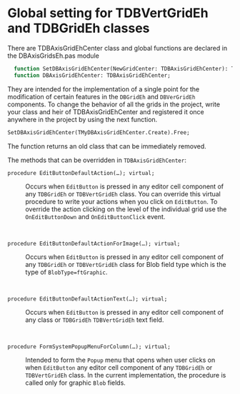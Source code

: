 # Global setting for TDBVertGridEh and TDBGridEh classes


There are TDBAxisGridEhCenter class and global functions are declared in the DBAxisGridsEh.pas module

```pascal
  function SetDBAxisGridEhCenter(NewGridCenter: TDBAxisGridEhCenter): TDBAxisGridEhCenter;
  function DBAxisGridEhCenter: TDBAxisGridEhCenter;
```  

They are intended for the implementation of a single point for the modification of certain features in the `DBGridEh` and `DBVerGridEh` components. To change the behavior of all the grids in the project, write your class and heir of TDBAxisGridEhCenter and registered it once anywhere in the project by using the next function.

```pascal
SetDBAxisGridEhCenter(TMyDBAxisGridEhCenter.Create).Free;
```

The function returns an old class that can be immediately removed.

The methods that can be overridden in `TDBAxisGridEhCenter`:

`procedure EditButtonDefaultAction(…); virtual;`

<dl><dd>

Occurs when `EditButton` is pressed in any editor cell component of any `TDBGridEh` or `TDBVertGridEh` class. You can override this virtual procedure to write your actions when you click on `EditButton`. To override the action clicking on the level of the individual grid use the `OnEditButtonDown` and `OnEditButtonClick` event.
</dd></dl>
<br>

`procedure EditButtonDefaultActionForImage(…); virtual;`

<dd>

Occurs when `EditButton` is pressed in any editor cell component of any `TDBGridEh` or `TDBVertGridEh` class for Blob field type which is the type of `BlobType=ftGraphic`.
</dd>
<br>

`procedure EditButtonDefaultActionText(…); virtual;`

<dd>

Occurs when `EditButton` is pressed in any editor cell component of any class or `TDBGridEh` `TDBVertGridEh` text field.
</dd>
<br>

`procedure FormSystemPopupMenuForColumn(…); virtual;`

<dd>

Intended to form the `Popup` menu that opens when user clicks on when `EditButton` any editor cell component of any `TDBGridEh` or `TDBVertGridEh` class. In the current implementation, the procedure is called only for graphic `Blob` fields.
</dd>
<br>
